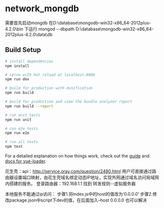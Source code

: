 # network_mongdb
需要首先启动mongdb
在D:\database\mongodb-win32-x86_64-2012plus-4.2.0\bin 下运行
mongod --dbpath D:\database\mongodb-win32-x86_64-2012plus-4.2.0\data\db

## Build Setup

``` bash
# install dependencies
npm install

# serve with hot reload at localhost:8080
npm run dev

# build for production with minification
npm run build

# build for production and view the bundle analyzer report
npm run build --report

# run unit tests
npm run unit

# run e2e tests
npm run e2e

# run all tests
npm test
```

For a detailed explanation on how things work, check out the [guide](http://vuejs-templates.github.io/webpack/) and [docs for vue-loader](http://vuejs.github.io/vue-loader).


花生壳：api：http://service.oray.com/question/2480.html
用户可直接通过路由器设置端口映射，由花生壳域名绑定动态IP地址，实现外网通过域名访问局域网内搭建的服务。
登录路由器：192.168.1.1 找到  转发规则--虚拟服务器

本地服务不能通过ip访问：
步骤1.将index.js中的host的值改为‘0.0.0.0’
步骤2.修改package.json中script下dev的值，在后面加入–host 0.0.0.0 也可以解决
